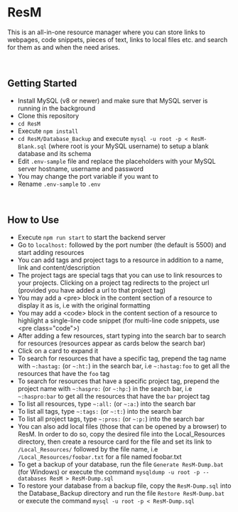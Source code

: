 # ResM
This is an all-in-one resource manager where you can store links to webpages, code snippets, pieces of text, links to local files etc. and search for them as and when the need arises.

<br>

## Getting Started
* Install MySQL (v8 or newer) and make sure that MySQL server is running in the background 
* Clone this repository
* `cd ResM`
* Execute `npm install`
* `cd ResM/Database_Backup` and execute `mysql -u root -p < ResM-Blank.sql` (where root is your MySQL username) to setup a blank database and its schema
* Edit `.env-sample` file and replace the placeholders with your MySQL server hostname, username and password
* You may change the port variable if you want to
* Rename `.env-sample` to `.env`

<br>

## How to Use
* Execute `npm run start` to start the backend server
* Go to `localhost:` followed by the port number (the default is 5500) and start adding resources
* You can add tags and project tags to a resource in addition to a name, link and content/description
* The project tags are special tags that you can use to link resources to your projects. Clicking on a project tag redirects to the project url (provided you have added a url to that project tag)
* You may add a &lt;pre> block in the content section of a resource to display it as is, i.e with the original formatting
* You may add a &lt;code> block in the content section of a resource to highlight a single-line code snippet (for multi-line code snippets, use &lt;pre class="code">)
* After adding a few resources, start typing into the search bar to search for resources (resources appear as cards below the search bar)
* Click on a card to expand it
* To search for resources that have a specific tag, prepend the tag name with `~:hastag:` (or `~:ht:`) in the search bar, i.e `~:hastag:foo` to get all the resources that have the `foo` tag
* To search for resources that have a specific project tag, prepend the project name with `~:haspro:` (or `~:hp:`) in the search bar, i.e `~:haspro:bar` to get all the resources that have the `bar` project tag
* To list all resources, type `~:all:` (or `~:a:`) into the search bar
* To list all tags, type `~:tags:` (or `~:t:`) into the search bar
* To list all project tags, type `~:pros:` (or `~:p:`) into the search bar
* You can also add local files (those that can be opened by a browser) to ResM. In order to do so, copy the desired file into the Local_Resources directory, then create a resource card for the file and set its link to `/Local_Resources/` followed by the file name, i.e `/Local_Resources/foobar.txt` for a file named foobar.txt
* To get a backup of your database, run the file `Generate ResM-Dump.bat` (for Windows) or execute the command `mysqldump -u root -p --databases ResM > ResM-Dump.sql`
* To restore your database from a backup file, copy the `ResM-Dump.sql` into the Database_Backup directory and run the file `Restore ResM-Dump.bat` or execute the command `mysql -u root -p < ResM-Dump.sql`

